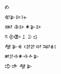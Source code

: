<div class='block'>
<div class='line'>𒁓</div>
<div class='line'>𒊏𒉌𒄿𒋙𒉡</div>
<div class='line'>𒌅 𒆠𒄿 𒀭𒉌𒄿</div>
<div class='line'>𒀀 𒍜 𒁇 𒊒 𒌓</div>
<div class='line'>𒆷 𒉌𒄯 𒌋𒌆𒇻 𒊭 𒉈𒈬</div>
<div class='line'>𒅖𒆪𒈾𒀭𒈾𒅆𒉌</div>
<div class='line'>𒄠𒈥 𒆷 𒉌</div>
</div>